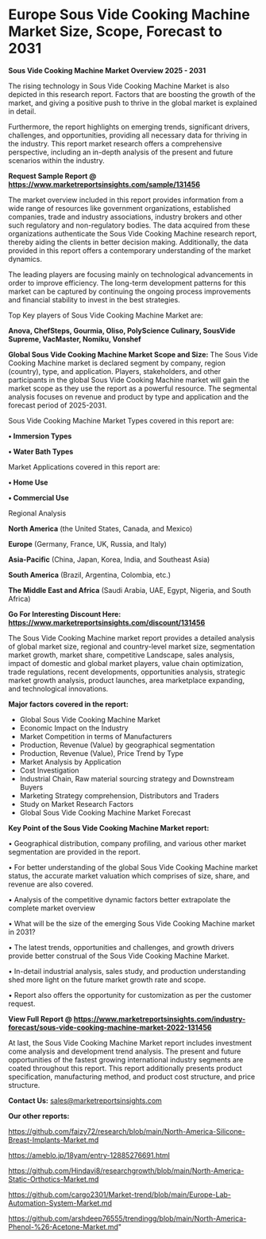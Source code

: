 # Europe Sous Vide Cooking Machine Market Size, Scope, Forecast to 2031

<Strong> Sous Vide Cooking Machine Market Overview 2025 - 2031</strong>

The rising technology in Sous Vide Cooking Machine Market is also depicted in this research report. Factors that are boosting the growth of the market, and giving a positive push to thrive in the global market is explained in detail.

Furthermore, the report highlights on emerging trends, significant drivers, challenges, and opportunities, providing all necessary data for thriving in the industry. This report market research offers a comprehensive perspective, including an in-depth analysis of the present and future scenarios within the industry.

<strong>Request Sample Report @ <a href=https://www.marketreportsinsights.com/sample/131456>https://www.marketreportsinsights.com/sample/131456</a></strong>

The market overview included in this report provides information from a wide range of resources like government organizations, established companies, trade and industry associations, industry brokers and other such regulatory and non-regulatory bodies. The data acquired from these organizations authenticate the Sous Vide Cooking Machine research report, thereby aiding the clients in better decision making. Additionally, the data provided in this report offers a contemporary understanding of the market dynamics.

The leading players are focusing mainly on technological advancements in order to improve efficiency. The long-term development patterns for this market can be captured by continuing the ongoing process improvements and financial stability to invest in the best strategies.

Top Key players of Sous Vide Cooking Machine Market are:

<strong>Anova, ChefSteps, Gourmia, Oliso, PolyScience Culinary, SousVide Supreme, VacMaster, Nomiku, Vonshef</strong>

<strong><b>Global Sous Vide Cooking Machine Market Scope and Size:</b></strong>
The Sous Vide Cooking Machine market is declared segment by company, region (country), type, and application. Players, stakeholders, and other participants in the global Sous Vide Cooking Machine market will gain the market scope as they use the report as a powerful resource. The segmental analysis focuses on revenue and product by type and application and the forecast period of 2025-2031.

Sous Vide Cooking Machine Market Types covered in this report are:

<strong>• Immersion Types

• Water Bath Types</strong>

Market Applications covered in this report are:

<strong>• Home Use

• Commercial Use</strong> 

Regional Analysis

<strong>North America</strong> (the United States, Canada, and Mexico)

<strong>Europe</strong> (Germany, France, UK, Russia, and Italy)

<strong>Asia-Pacific</strong> (China, Japan, Korea, India, and Southeast Asia)

<strong>South America</strong> (Brazil, Argentina, Colombia, etc.)

<strong>The Middle East and Africa</strong> (Saudi Arabia, UAE, Egypt, Nigeria, and South Africa)

<strong>Go For Interesting Discount Here: <a href=https://www.marketreportsinsights.com/discount/131456>https://www.marketreportsinsights.com/discount/131456</a></strong>

The Sous Vide Cooking Machine market report provides a detailed analysis of global market size, regional and country-level market size, segmentation market growth, market share, competitive Landscape, sales analysis, impact of domestic and global market players, value chain optimization, trade regulations, recent developments, opportunities analysis, strategic market growth analysis, product launches, area marketplace expanding, and technological innovations.

<strong><b>Major factors covered in the report:</b></strong>
<ul>
  <li>Global Sous Vide Cooking Machine Market </li>
  <li>Economic Impact on the Industry</li>
  <li>Market Competition in terms of Manufacturers</li>
  <li>Production, Revenue (Value) by geographical segmentation</li>
  <li>Production, Revenue (Value), Price Trend by Type</li>
  <li>Market Analysis by Application</li>
  <li>Cost Investigation</li>
  <li>Industrial Chain, Raw material sourcing strategy and Downstream Buyers</li>
  <li>Marketing Strategy comprehension, Distributors and Traders</li>
  <li>Study on Market Research Factors</li>
  <li>Global Sous Vide Cooking Machine Market Forecast</li>
</ul>

<strong><b>Key Point of the Sous Vide Cooking Machine Market report:</b></strong>

• Geographical distribution, company profiling, and various other market segmentation are provided in the report.

• For better understanding of the global Sous Vide Cooking Machine market status, the accurate market valuation which comprises of size, share, and revenue are also covered.

• Analysis of the competitive dynamic factors better extrapolate the complete market overview

• What will be the size of the emerging Sous Vide Cooking Machine market in 2031?

• The latest trends, opportunities and challenges, and growth drivers provide better construal of the Sous Vide Cooking Machine Market.

• In-detail industrial analysis, sales study, and production understanding shed more light on the future market growth rate and scope.

• Report also offers the opportunity for customization as per the customer request.

<strong><b>View Full Report @ <a href=https://www.marketreportsinsights.com/industry-forecast/sous-vide-cooking-machine-market-2022-131456>https://www.marketreportsinsights.com/industry-forecast/sous-vide-cooking-machine-market-2022-131456</a></b></strong>


At last, the Sous Vide Cooking Machine Market report includes investment come analysis and development trend analysis. The present and future opportunities of the fastest growing international industry segments are coated throughout this report. This report additionally presents product specification, manufacturing method, and product cost structure, and price structure.

<strong>Contact Us:</strong>
sales@marketreportsinsights.com

<strong>Our other reports:</strong>

<a href=https://github.com/faizy72/research/blob/main/North-America-Silicone-Breast-Implants-Market.md>https://github.com/faizy72/research/blob/main/North-America-Silicone-Breast-Implants-Market.md</a>

<a href=https://ameblo.jp/18yam/entry-12885276691.html>https://ameblo.jp/18yam/entry-12885276691.html</a>

<a href=https://github.com/Hindavi8/researchgrowth/blob/main/North-America-Static-Orthotics-Market.md>https://github.com/Hindavi8/researchgrowth/blob/main/North-America-Static-Orthotics-Market.md</a>

<a href=https://github.com/cargo2301/Market-trend/blob/main/Europe-Lab-Automation-System-Market.md>https://github.com/cargo2301/Market-trend/blob/main/Europe-Lab-Automation-System-Market.md</a>

<a href=https://github.com/arshdeep76555/trendingg/blob/main/North-America-Phenol-%26-Acetone-Market.md>https://github.com/arshdeep76555/trendingg/blob/main/North-America-Phenol-%26-Acetone-Market.md</a>"
